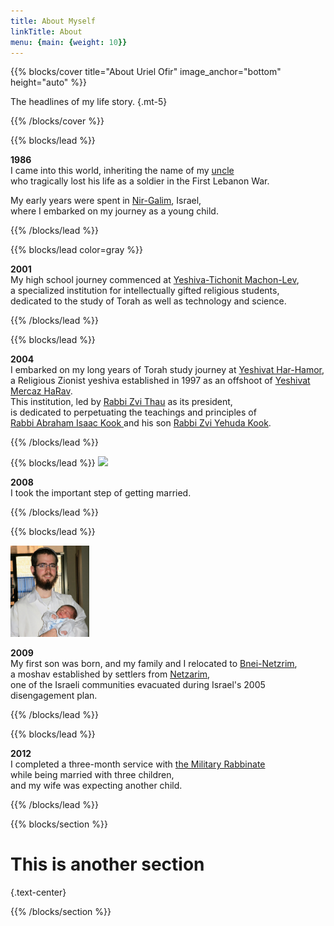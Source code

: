 ```yaml
---
title: About Myself
linkTitle: About
menu: {main: {weight: 10}}
---
```


{{% blocks/cover title="About Uriel Ofir" image_anchor="bottom" height="auto" %}}

The headlines of my life story.
{.mt-5}

{{% /blocks/cover %}}

{{% blocks/lead %}}

**1986**   
I came into this world,  inheriting the name of my <a target="_blank" href= "https://www.izkor.gov.il/%D7%90%D7%95%D7%A8%D7%99%D7%90%D7%9C%20%D7%90%D7%95%D7%A4%D7%99%D7%A8%20%D7%A4%D7%A9%D7%A8%D7%94%D7%95%D7%A4%D7%A8/en_ba59b9f76ee881a07d846908c8ee9b3c"> uncle </a>   
who tragically lost his life as a soldier in the First Lebanon War.   

My early years were spent in <a target="_blank" href="https://en.wikipedia.org/wiki/Nir_Galim">Nir-Galim</a>, Israel,   
where I embarked on my journey as a young child.


{{% /blocks/lead %}}

{{% blocks/lead color=gray %}}

**2001**   
My high school journey commenced at <a target="_blank" href="https://yatmal.tik-tak.net/english/">Yeshiva-Tichonit Machon-Lev</a>,   
a specialized institution for intellectually gifted religious students,   
dedicated to the study of Torah as well as technology and science.

{{% /blocks/lead %}}

{{% blocks/lead %}}

**2004**   
I embarked on my long years of Torah study journey at <a target="_blank" href="https://en.wikipedia.org/wiki/Har_Hamor"> Yeshivat Har-Hamor</a>,   
a Religious Zionist yeshiva established in 1997 as an offshoot of <a target="_blank" href="https://en.wikipedia.org/wiki/Mercaz_HaRav">Yeshivat Mercaz HaRav</a>.  
This institution, led by <a target="_blank" href="https://en.wikipedia.org/wiki/Zvi_Thau">Rabbi Zvi Thau</a> as its president,   
is dedicated to perpetuating the teachings and principles of   
<a target="_blank" href="https://en.wikipedia.org/wiki/Abraham_Isaac_Kook"> Rabbi Abraham Isaac Kook </a> and his son <a target="_blank" href="https://en.wikipedia.org/wiki/Zvi_Yehuda_Kook"> Rabbi Zvi Yehuda Kook</a>. 


{{% /blocks/lead %}}

{{% blocks/lead %}}
<img src="https://raw.githubusercontent.com/UrielOfir/personal-website/main/assets/images/maarige.jpg" style="width: 25%"/>   

**2008**   
 I took the important step of getting married.


{{% /blocks/lead %}}

{{% blocks/lead %}}

<img src="https://raw.githubusercontent.com/UrielOfir/personal-website/main/assets/images/first_son.jpg" style="width: 25%"/>   

**2009**   
My first son was born, and my family and I relocated to <a target="_blank" href="https://en.wikipedia.org/wiki/Bnei_Netzarim">Bnei-Netzrim</a>,   
a moshav established by settlers from <a target="_blank" href="https://en.wikipedia.org/wiki/Netzarim">Netzarim</a>,   
one of the Israeli communities evacuated during Israel's 2005 disengagement plan.

{{% /blocks/lead %}}

{{% blocks/lead %}}

**2012**   
I completed a three-month service with <a target="_blank" href="https://en.wikipedia.org/wiki/Military_Rabbinate">the Military Rabbinate</a>   
while being married with three children,   
and my wife was expecting another child.

{{% /blocks/lead %}}

{{% blocks/section %}}

# This is another section
{.text-center}

{{% /blocks/section %}}
